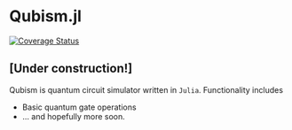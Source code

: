 # Qubism.jl

<a href='https://travis-ci.org/torinfs/Qubism.jl'><img src='https://travis-ci.org/torinfs/Qubism.jl.svg?branch=master' alt='Coverage Status' class='center'/></a>

## [Under construction!]

Qubism is quantum circuit simulator written in `Julia`. Functionality includes
- Basic quantum gate operations
- ... and hopefully more soon.


